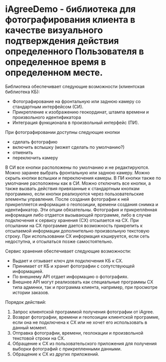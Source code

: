 # iAgreeDemo - библиотека для фотографирования клиента в качестве визуального подтверждения действия определенного Пользователя в определенное время в определенном месте.

Библиотека обеспечивает следующие возможности (клиентская библиотека КБ):
- Фотографирование на фронтальную или заднюю камеру со стандартным интерфейсом (СИ).
- Прикрепление к изображению геокординат, штампа времени и произвольного идентификатора
- Интеграция функционала в произвольный интерфейс (ПИ). 

При фотографировании доступны следующие кнопки 
- сделать фотографию
- включить вспышку (может сделать по умолчанию?)
- отменить 
- переключить камеру

В СИ все кнопки расположены по умолчанию и не редактируются. Можно заранее выбрать фронтальную или заднюю камеру. Можно скрыть кнопки вспышки и переключения камеры.
В ПИ кнопки также по умолчание расположены как в СИ. Можно отключить все кнопки, а также вызвать действия привязанные к стандартным кнопкам программно, если кнопки реализуются через пользовательские элементы управления.
После создания фотографии к ней прикрепляется информация о геопозиции, времени создания снимка и идентификатор. Эти опции обязательны. Фотография и прикреплённая информация либо отдается вызывающей программе, либо в случае подключения к сервису хранения (СХ) отсылается на СХ. При отсылании на СХ программе дается возможность прикрепить к отсылаемой информации дополнительно произвольную текстовую строку. 
При использовании СХ информация кэшируется, если сеть недоступна, и отсылаться позже самостоятельно.

Сервис хранения обеспечивает следующие возможности:
- Выдает и отзывает ключ для подключения КБ к СХ.
- Принимает от КБ и хранит фотографии с сопутствующей информацией.
- По внешнему API отдает информацию о фотографиях.
- Внешнее API могут реализовать как специальные программы СХ типа админки, так и программа клиента, например, при просмотре истории заказов.

Порядок действий:
1. Запрос клиентской программой получения фотографии от iAgree.
2. Возврат фотографии, времени и геопозиции клиентской программе, если она не подключена к СХ или не хочет его использовать в данный момент.
3. Отправка фотографии, времени, геолокации и произвольной текстовой строки на СХ.
4. Обращение к СХ из пользовательского приложения для получения выборки фотографий с прикрепленными данными.
5. Обращение к СХ из других приложений.
